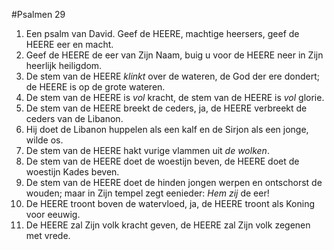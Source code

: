 #Psalmen 29
1. Een psalm van David. Geef de HEERE, machtige heersers, geef de HEERE eer en macht. 
2. Geef de HEERE de eer van Zijn Naam, buig u voor de HEERE neer in Zijn heerlijk heiligdom. 
3. De stem van de HEERE *klinkt* over de wateren, de God der ere dondert; de HEERE is op de grote wateren. 
4. De stem van de HEERE is *vol* kracht, de stem van de HEERE is *vol* glorie. 
5. De stem van de HEERE breekt de ceders, ja, de HEERE verbreekt de ceders van de Libanon. 
6. Hij doet de Libanon huppelen als een kalf en de Sirjon als een jonge, wilde os. 
7. De stem van de HEERE hakt vurige vlammen uit *de wolken*. 
8. De stem van de HEERE doet de woestijn beven, de HEERE doet de woestijn Kades beven. 
9. De stem van de HEERE doet de hinden jongen werpen en ontschorst de wouden; maar in Zijn tempel zegt eenieder: *Hem zij* de eer! 
10. De HEERE troont boven de watervloed, ja, de HEERE troont als Koning voor eeuwig. 
11. De HEERE zal Zijn volk kracht geven, de HEERE zal Zijn volk zegenen met vrede.
